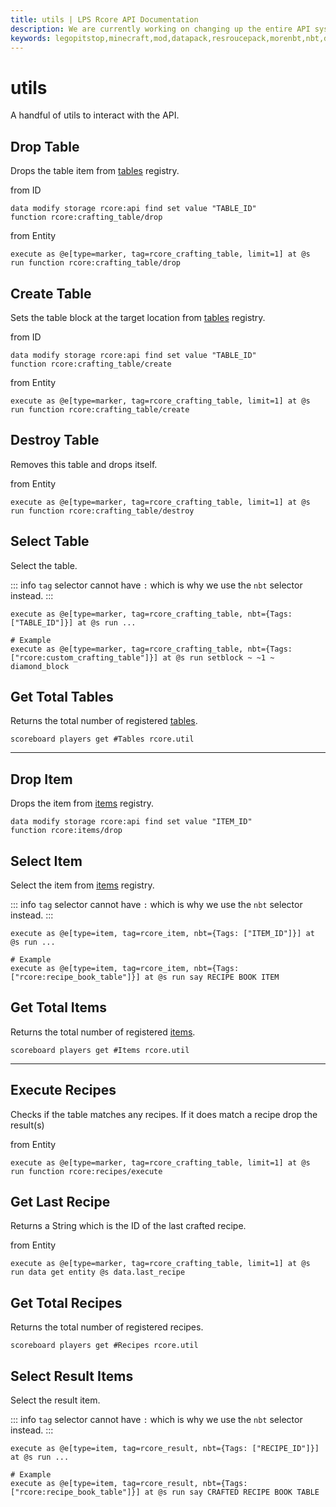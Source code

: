```yaml
---
title: utils | LPS Rcore API Documentation
description: We are currently working on changing up the entire API system. Hopefully, it will be released soon! For now you can see the up-coming changes to the API.
keywords: legopitstop,minecraft,mod,datapack,resroucepack,morenbt,nbt,data
---
```


# utils

A handful of utils to interact with the API.

## Drop Table

Drops the table item from [tables](tables) registry.

from ID

```mcfunction
data modify storage rcore:api find set value "TABLE_ID"
function rcore:crafting_table/drop
```

from Entity

```mcfunction
execute as @e[type=marker, tag=rcore_crafting_table, limit=1] at @s run function rcore:crafting_table/drop
```

## Create Table

Sets the table block at the target location from [tables](tables) registry.

from ID

```mcfunction
data modify storage rcore:api find set value "TABLE_ID"
function rcore:crafting_table/create
```

from Entity

```mcfunction
execute as @e[type=marker, tag=rcore_crafting_table, limit=1] at @s run function rcore:crafting_table/create
```

## Destroy Table

Removes this table and drops itself.

from Entity

```mcfunction
execute as @e[type=marker, tag=rcore_crafting_table, limit=1] at @s run function rcore:crafting_table/destroy
```

## Select Table

Select the table.

::: info
`tag` selector cannot have `:` which is why we use the `nbt` selector instead.
:::

```mcfunction
execute as @e[type=marker, tag=rcore_crafting_table, nbt={Tags: ["TABLE_ID"]}] at @s run ...

# Example
execute as @e[type=marker, tag=rcore_crafting_table, nbt={Tags: ["rcore:custom_crafting_table"]}] at @s run setblock ~ ~1 ~ diamond_block
```

## Get Total Tables

Returns the total number of registered [tables](tables).

```mcfunction
scoreboard players get #Tables rcore.util
```

---

## Drop Item

Drops the item from [items](items) registry.

```mcfunction
data modify storage rcore:api find set value "ITEM_ID"
function rcore:items/drop
```

## Select Item

Select the item from [items](items) registry.

::: info
`tag` selector cannot have `:` which is why we use the `nbt` selector instead.
:::

```mcfunction
execute as @e[type=item, tag=rcore_item, nbt={Tags: ["ITEM_ID"]}] at @s run ...

# Example
execute as @e[type=item, tag=rcore_item, nbt={Tags: ["rcore:recipe_book_table"]}] at @s run say RECIPE BOOK ITEM
```

## Get Total Items

Returns the total number of registered [items](items).

```mcfunction
scoreboard players get #Items rcore.util
```

---

## Execute Recipes

Checks if the table matches any recipes. If it does match a recipe drop the result(s)

from Entity

```mcfunction
execute as @e[type=marker, tag=rcore_crafting_table, limit=1] at @s run function rcore:recipes/execute
```

## Get Last Recipe

Returns a String which is the ID of the last crafted recipe.

from Entity

```mcfunction
execute as @e[type=marker, tag=rcore_crafting_table, limit=1] at @s run data get entity @s data.last_recipe
```

## Get Total Recipes

Returns the total number of registered recipes.

```mcfunction
scoreboard players get #Recipes rcore.util
```

## Select Result Items

Select the result item.

::: info
`tag` selector cannot have `:` which is why we use the `nbt` selector instead.
:::

```mcfunction
execute as @e[type=item, tag=rcore_result, nbt={Tags: ["RECIPE_ID"]}] at @s run ...

# Example
execute as @e[type=item, tag=rcore_result, nbt={Tags: ["rcore:recipe_book_table"]}] at @s run say CRAFTED RECIPE BOOK TABLE
```
